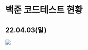 # 백준 코드테스트 현황

## 22.04.03(일)
<img src="https://user-images.githubusercontent.com/89256060/161430121-e113bdc0-05f8-42ce-bfb6-03124df02d27.png">
